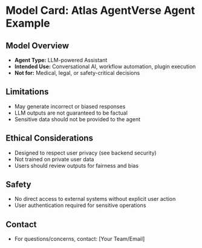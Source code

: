 # Model Card: Atlas AgentVerse Agent Example

## Model Overview
- **Agent Type:** LLM-powered Assistant
- **Intended Use:** Conversational AI, workflow automation, plugin execution
- **Not for:** Medical, legal, or safety-critical decisions

## Limitations
- May generate incorrect or biased responses
- LLM outputs are not guaranteed to be factual
- Sensitive data should not be provided to the agent

## Ethical Considerations
- Designed to respect user privacy (see backend security)
- Not trained on private user data
- Users should review outputs for fairness and bias

## Safety
- No direct access to external systems without explicit user action
- User authentication required for sensitive operations

## Contact
- For questions/concerns, contact: [Your Team/Email]
